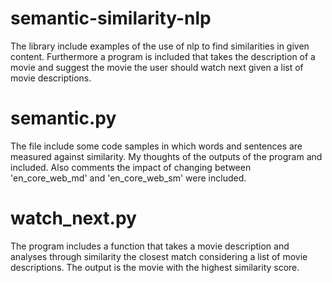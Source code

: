 # semantic-similarity-nlp
The library include examples of the use of nlp to find similarities in given content. Furthermore a program is included that takes the description of a movie and suggest the movie the user should watch next given a list of movie descriptions.

# semantic.py
The file include some code samples in which words and sentences are measured against similarity. My thoughts of the outputs of the program and included. Also comments the impact of changing between 'en_core_web_md' and 'en_core_web_sm' were included. 

# watch_next.py
The program includes a function that takes a movie description and analyses through similarity the closest match considering a list of movie descriptions. The output is the movie with the highest similarity score. 
